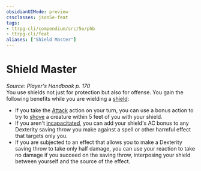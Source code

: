 ```yaml
---
obsidianUIMode: preview
cssclasses: json5e-feat
tags:
- ttrpg-cli/compendium/src/5e/phb
- ttrpg-cli/feat
aliases: ["Shield Master"]
---
```

# Shield Master
*Source: Player's Handbook p. 170*  
You use shields not just for protection but also for offense. You gain the following benefits while you are wielding a [shield](3-Mechanics/CLI/items/shield.md):

- If you take the [Attack](3-Mechanics/CLI/rules/actions.md#Attack) action on your turn, you can use a bonus action to try to [shove](3-Mechanics/CLI/rules/actions.md#Shove) a creature within 5 feet of you with your shield.  
- If you aren't [incapacitated](3-Mechanics/CLI/rules/conditions.md#Incapacitated), you can add your shield's AC bonus to any Dexterity saving throw you make against a spell or other harmful effect that targets only you.  
- If you are subjected to an effect that allows you to make a Dexterity saving throw to take only half damage, you can use your reaction to take no damage if you succeed on the saving throw, interposing your shield between yourself and the source of the effect.